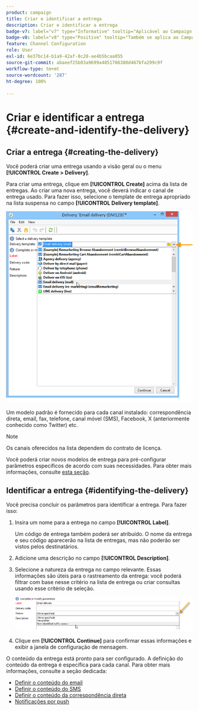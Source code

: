 ```yaml
---
product: campaign
title: Criar e identificar a entrega
description: Criar e identificar a entrega
badge-v7: label="v7" type="Informative" tooltip="Aplicável ao Campaign Classic v7"
badge-v8: label="v8" type="Positive" tooltip="Também se aplica ao Campaign v8"
feature: Channel Configuration
role: User
exl-id: 6e37bc14-b1a9-42af-8c28-ae4b5bcaa055
source-git-commit: abaeef25b03a9699a4851786380d467bfa299c9f
workflow-type: tm+mt
source-wordcount: '287'
ht-degree: 100%

---
```


# Criar e identificar a entrega {#create-and-identify-the-delivery}

## Criar a entrega {#creating-the-delivery}

Você poderá criar uma entrega usando a visão geral ou o menu **[!UICONTROL Create > Delivery]**.


Para criar uma entrega, clique em **[!UICONTROL Create]** acima da lista de entregas. Ao criar uma nova entrega, você deverá indicar o canal de entrega usado. Para fazer isso, selecione o template de entrega apropriado na lista suspensa no campo **[!UICONTROL Delivery template]**.

![](assets/s_ncs_user_wizard_email01_1.png)

Um modelo padrão é fornecido para cada canal instalado: correspondência direta, email, fax, telefone, canal móvel (SMS), Facebook, X (anteriormente conhecido como Twitter) etc.

>[!NOTE]
>
>Os canais oferecidos na lista dependem do contrato de licença.

Você poderá criar novos modelos de entrega para pré-configurar parâmetros específicos de acordo com suas necessidades. Para obter mais informações, consulte [esta seção](about-templates.md).

## Identificar a entrega {#identifying-the-delivery}

Você precisa concluir os parâmetros para identificar a entrega. Para fazer isso:

1. Insira um nome para a entrega no campo **[!UICONTROL Label]**.

   Um código de entrega também poderá ser atribuído. O nome da entrega e seu código aparecerão na lista de entregas, mas não poderão ser vistos pelos destinatários.

1. Adicione uma descrição no campo **[!UICONTROL Description]**.
1. Selecione a natureza da entrega no campo relevante. Essas informações são úteis para o rastreamento da entrega: você poderá filtrar com base nesse critério na lista de entrega ou criar consultas usando esse critério de seleção.

   ![](assets/s_ncs_user_email_del_nature.png)

1. Clique em **[!UICONTROL Continue]** para confirmar essas informações e exibir a janela de configuração de mensagem.

O conteúdo da entrega está pronto para ser configurado. A definição do conteúdo da entrega é específica para cada canal. Para obter mais informações, consulte a seção dedicada:

* [Definir o conteúdo do email](defining-the-email-content.md)
* [Definir o conteúdo do SMS](sms-create.md#defining-the-sms-content)
* [Definir o conteúdo da correspondência direta](defining-the-direct-mail-content.md)
* [Notificações por push](about-mobile-app-channel.md)
